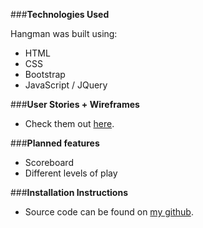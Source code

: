 ###**Technologies Used**

Hangman was built using:

* HTML
* CSS
* Bootstrap
* JavaScript / JQuery


###**User Stories + Wireframes**

* Check them out [here](https://trello.com/b/PKkO2NXK/ga-hangman-game). 



###**Planned features** 

* Scoreboard
* Different levels of play

###**Installation Instructions**

* Source code can be found on [my github](https://github.com/jenmcphail/hangman-browser-game).